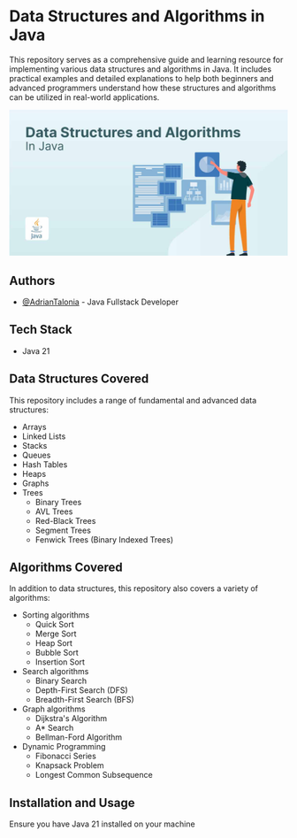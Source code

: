 # Data Structures and Algorithms in Java

This repository serves as a comprehensive guide and learning resource for implementing various data structures and algorithms in Java. It includes practical examples and detailed explanations to help both beginners and advanced programmers understand how these structures and algorithms can be utilized in real-world applications.

![Data Structures Diagram](src/resources/img/ds_img.jpg)

## Authors

- [@AdrianTalonia](https://github.com/adriantalonia) - Java Fullstack Developer

## Tech Stack

- Java 21

## Data Structures Covered

This repository includes a range of fundamental and advanced data structures:

- Arrays
- Linked Lists
- Stacks
- Queues
- Hash Tables
- Heaps
- Graphs
- Trees
    - Binary Trees
    - AVL Trees
    - Red-Black Trees
    - Segment Trees
    - Fenwick Trees (Binary Indexed Trees)

## Algorithms Covered

In addition to data structures, this repository also covers a variety of algorithms:

- Sorting algorithms
    - Quick Sort
    - Merge Sort
    - Heap Sort
    - Bubble Sort
    - Insertion Sort
- Search algorithms
    - Binary Search
    - Depth-First Search (DFS)
    - Breadth-First Search (BFS)
- Graph algorithms
    - Dijkstra's Algorithm
    - A* Search
    - Bellman-Ford Algorithm
- Dynamic Programming
    - Fibonacci Series
    - Knapsack Problem
    - Longest Common Subsequence

## Installation and Usage

Ensure you have Java 21 installed on your machine